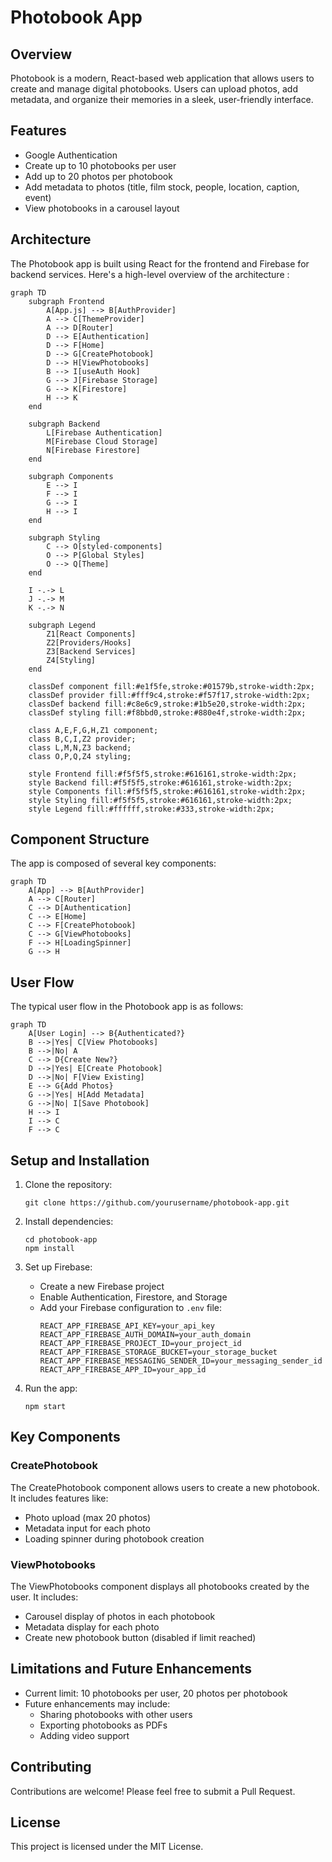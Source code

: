 # Photobook App

## Overview

Photobook is a modern, React-based web application that allows users to create and manage digital photobooks. Users can upload photos, add metadata, and organize their memories in a sleek, user-friendly interface.



## Features

- Google Authentication
- Create up to 10 photobooks per user
- Add up to 20 photos per photobook
- Add metadata to photos (title, film stock, people, location, caption, event)
- View photobooks in a carousel layout

## Architecture

The Photobook app is built using React for the frontend and Firebase for backend services. Here's a high-level overview of the architecture :

```mermaid
graph TD
    subgraph Frontend
        A[App.js] --> B[AuthProvider]
        A --> C[ThemeProvider]
        A --> D[Router]
        D --> E[Authentication]
        D --> F[Home]
        D --> G[CreatePhotobook]
        D --> H[ViewPhotobooks]
        B --> I[useAuth Hook]
        G --> J[Firebase Storage]
        G --> K[Firestore]
        H --> K
    end

    subgraph Backend
        L[Firebase Authentication]
        M[Firebase Cloud Storage]
        N[Firebase Firestore]
    end

    subgraph Components
        E --> I
        F --> I
        G --> I
        H --> I
    end

    subgraph Styling
        C --> O[styled-components]
        O --> P[Global Styles]
        O --> Q[Theme]
    end

    I -.-> L
    J -.-> M
    K -.-> N

    subgraph Legend
        Z1[React Components]
        Z2[Providers/Hooks]
        Z3[Backend Services]
        Z4[Styling]
    end

    classDef component fill:#e1f5fe,stroke:#01579b,stroke-width:2px;
    classDef provider fill:#fff9c4,stroke:#f57f17,stroke-width:2px;
    classDef backend fill:#c8e6c9,stroke:#1b5e20,stroke-width:2px;
    classDef styling fill:#f8bbd0,stroke:#880e4f,stroke-width:2px;

    class A,E,F,G,H,Z1 component;
    class B,C,I,Z2 provider;
    class L,M,N,Z3 backend;
    class O,P,Q,Z4 styling;

    style Frontend fill:#f5f5f5,stroke:#616161,stroke-width:2px;
    style Backend fill:#f5f5f5,stroke:#616161,stroke-width:2px;
    style Components fill:#f5f5f5,stroke:#616161,stroke-width:2px;
    style Styling fill:#f5f5f5,stroke:#616161,stroke-width:2px;
    style Legend fill:#ffffff,stroke:#333,stroke-width:2px;
```

## Component Structure

The app is composed of several key components:

```mermaid
graph TD
    A[App] --> B[AuthProvider]
    A --> C[Router]
    C --> D[Authentication]
    C --> E[Home]
    C --> F[CreatePhotobook]
    C --> G[ViewPhotobooks]
    F --> H[LoadingSpinner]
    G --> H
```

## User Flow

The typical user flow in the Photobook app is as follows:

```mermaid
graph TD
    A[User Login] --> B{Authenticated?}
    B -->|Yes| C[View Photobooks]
    B -->|No| A
    C --> D{Create New?}
    D -->|Yes| E[Create Photobook]
    D -->|No| F[View Existing]
    E --> G{Add Photos}
    G -->|Yes| H[Add Metadata]
    G -->|No| I[Save Photobook]
    H --> I
    I --> C
    F --> C
```

## Setup and Installation

1. Clone the repository:

   ```
   git clone https://github.com/yourusername/photobook-app.git
   ```

2. Install dependencies:

   ```
   cd photobook-app
   npm install
   ```

3. Set up Firebase:

   - Create a new Firebase project
   - Enable Authentication, Firestore, and Storage
   - Add your Firebase configuration to `.env` file:
     ```
     REACT_APP_FIREBASE_API_KEY=your_api_key
     REACT_APP_FIREBASE_AUTH_DOMAIN=your_auth_domain
     REACT_APP_FIREBASE_PROJECT_ID=your_project_id
     REACT_APP_FIREBASE_STORAGE_BUCKET=your_storage_bucket
     REACT_APP_FIREBASE_MESSAGING_SENDER_ID=your_messaging_sender_id
     REACT_APP_FIREBASE_APP_ID=your_app_id
     ```

4. Run the app:
   ```
   npm start
   ```

## Key Components

### CreatePhotobook

The CreatePhotobook component allows users to create a new photobook. It includes features like:

- Photo upload (max 20 photos)
- Metadata input for each photo
- Loading spinner during photobook creation



### ViewPhotobooks

The ViewPhotobooks component displays all photobooks created by the user. It includes:

- Carousel display of photos in each photobook
- Metadata display for each photo
- Create new photobook button (disabled if limit reached)



## Limitations and Future Enhancements

- Current limit: 10 photobooks per user, 20 photos per photobook
- Future enhancements may include:
  - Sharing photobooks with other users
  - Exporting photobooks as PDFs
  - Adding video support

## Contributing

Contributions are welcome! Please feel free to submit a Pull Request.

## License

This project is licensed under the MIT License.
